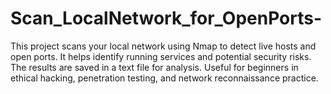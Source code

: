 # Scan_LocalNetwork_for_OpenPorts-
This project scans your local network using Nmap to detect live hosts and open ports. It helps identify running services and potential security risks. The results are saved in a text file for analysis. Useful for beginners in ethical hacking, penetration testing, and network reconnaissance practice.
